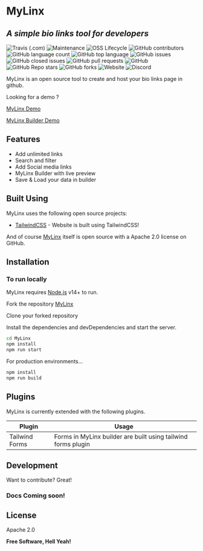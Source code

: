 # MyLinx
## _A simple bio links tool for ***developers***_


![Travis (.com)](https://img.shields.io/travis/com/youaskwebuild/MyLinx?style=for-the-badge)
![Maintenance](https://img.shields.io/maintenance/yes/2021?style=for-the-badge)
![OSS Lifecycle](https://img.shields.io/osslifecycle/youaskwebuild/MyLinx?style=for-the-badge)
![GitHub contributors](https://img.shields.io/github/contributors/youaskwebuild/MyLinx?style=for-the-badge)
![GitHub language count](https://img.shields.io/github/languages/count/youaskwebuild/MyLinx?style=for-the-badge)
![GitHub top language](https://img.shields.io/github/languages/top/youaskwebuild/MyLinx?style=for-the-badge)
![GitHub issues](https://img.shields.io/github/issues-raw/youaskwebuild/MyLinx?style=for-the-badge)
![GitHub closed issues](https://img.shields.io/github/issues-closed-raw/youaskwebuild/MyLinx?style=for-the-badge)
![GitHub pull requests](https://img.shields.io/github/issues-pr-raw/youaskwebuild/MyLinx?style=for-the-badge)
![GitHub](https://img.shields.io/github/license/youaskwebuild/MyLinx?style=for-the-badge)
![GitHub Repo stars](https://img.shields.io/github/stars/youaskwebuild/MyLinx?style=for-the-badge)
![GitHub forks](https://img.shields.io/github/forks/youaskwebuild/MyLinx?style=for-the-badge)
![Website](https://img.shields.io/website?down_message=Offline&style=for-the-badge&up_message=Online&url=https%3A%2F%2Fyouaskwebuild.github.io%2FMyLinx%2F)
![Discord](https://img.shields.io/discord/854067244274155540?style=for-the-badge)




MyLinx is an open source tool to create and host your bio links page in github. 

Looking for a demo ? 

[MyLinx Demo](https://youaskwebuild.github.io/MyLinx/)

[MyLinx Builder Demo](https://youaskwebuild.github.io/MyLinx/builder.html)

## Features

- Add unlimited links
- Search and filter 
- Add Social media links
- MyLinx Builder with live preview
- Save & Load your data in builder

## Built Using

MyLinx uses the following open source projects:

- [TailwindCSS] - Website is built using TailwindCSS!

And of course [MyLinx](https://github.com/YouAskWeBuild/MyLinx) itself is open source with a Apache 2.0 license on GitHub.

## Installation

### To run locally

MyLinx requires [Node.js](https://nodejs.org/) v14+ to run.

Fork the repository [MyLinx](https://github.com/youaskwebuild/MyLinx/fork)

Clone your forked repository

Install the dependencies and devDependencies and start the server.

```sh
cd MyLinx
npm install
npm run start
```

For production environments...

```sh
npm install 
npm run build
```

## Plugins

MyLinx is currently extended with the following plugins.

| Plugin | Usage |
| ------ | ------ |
|Tailwind Forms | Forms in MyLinx builder are built using tailwind forms plugin 

## Development

Want to contribute? Great!

### Docs Coming soon! 



## License

Apache 2.0

**Free Software, Hell Yeah!**


   [TailwindCSS]: <https://github.com/tailwindlabs/tailwindcss>
   [Tailwind Forms]: <https://github.com/tailwindlabs/tailwindcss-forms>
